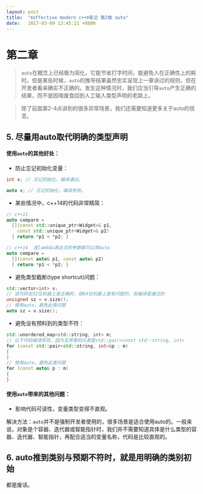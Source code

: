 ```yaml
---
layout: post
title:  "《effective modern c++》笔记 第2章 auto"
date:   2017-03-09 13:45:21 +0800
---
```


# 第二章

> `auto`在概念上已经极为简化，它能节省打字时间，能避免人在正确性上的耗时。但是某些时候，`auto`的推导结果虽然忠实呈现上一章讲过的规则，但在开发者看来确实不正确的。发生这种情况时，我们应当引导`auto`产生正确的结果，而不是因噎废食回到人工输入类型声明的老路上。

> 除了前面第2-4点讲到的很多异常场景，我们还需要知道更多关于auto的信息。

## 5. 尽量用auto取代明确的类型声明

####  使用`auto`的其他好处：

* 防止忘记初始化变量：

```c++
int x; // 忘记初始化，编译通过。

auto x; // 忘记初始化，编译失败。
```

* 某些情况中，c++14的代码非常精简：

```c++
// c++11
auto compare = 
  [](const std::unique_ptr<Widget>& p1,
    const std::unique_ptr<Widget>& p2)
  { return *p1 < *p2; }

// c++14  连lambda表达式的参数都可以用auto
auto compare = 
  [](const auto& p1, const auto& p2)
  { return *p1 < *p2; }
```

* 避免类型截断(type shortcut)问题：

```c++
std::vector<int> v;
// 该代码在32位机器上是正确的，但64位机器上是有问题的，但编译是通过的
unsigned sz = v.size();
// 使用auto，避免此类问题
auto sz = v.size();
```

* 避免没有预料到的类型不符：

```c++
std::unordered_map<std::string, int> m;
// 以下代码编译失败，因为无序表的元素是std::pair<const std::string, int>
for (const std::pair<std::string, int>&p : m)
{
}
// 使用auto，避免此类问题
for (const auto& p : m)
{
}
```

#### 使用`auto`带来的其他问题：

* 影响代码可读性，变量类型变得不直观。

解决方法：`auto`并不是强制开发者使用的，很多场景是适合使用auto的。一般来说，对象是个容器、迭代器或智能指针时，我们并不需要知道具体是什么类型的容器、迭代器、智能指针，再配合适当的变量名称，代码是比较直观的。

## 6. auto推到类别与预期不符时，就是用明确的类别初始

都是废话。
